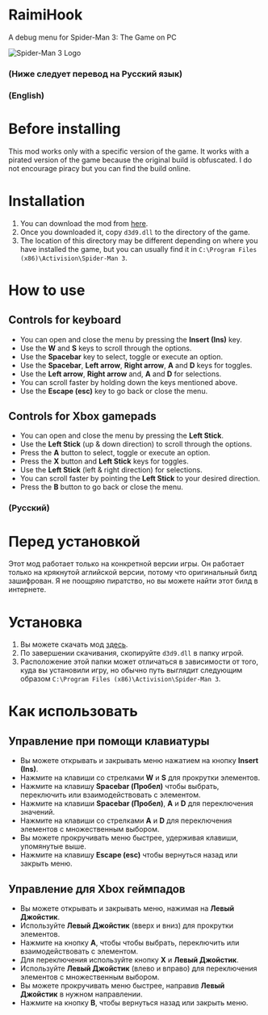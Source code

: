 # RaimiHook
 A debug menu for Spider-Man 3: The Game on PC
 
 ![Spider-Man 3 Logo](/images/sm3.png)

### (Ниже следует перевод на Русский язык)

### (English)
# Before installing
This mod works only with a specific version of the game. It works with a pirated version of the game because the original build is obfuscated. I do not encourage piracy but you can find the build online.

# Installation
1) You can download the mod from [here](https://github.com/AkyrosXD/RaimiHook/releases/tag/Version_11).
2) Once you downloaded it, copy `d3d9.dll` to the directory of the game.
3) The location of this directory may be different depending on where you have installed the game, but you can usually find it in `C:\Program Files (x86)\Activision\Spider-Man 3`.

# How to use
## Controls for keyboard
- You can open and close the menu by pressing the **Insert (Ins)** key.
- Use the **W** and **S**  keys to scroll through the options.
- Use the **Spacebar** key to select, toggle or execute an option.
- Use the **Spacebar**, **Left arrow**, **Right arrow**, **A** and **D** keys for toggles.
- Use the **Left arrow**, **Right arrow** and, **A** and **D** for selections.
- You can scroll faster by holding down the keys mentioned above.
- Use the **Escape (esc)** key to go back or close the menu.

## Controls for Xbox gamepads
- You can open and close the menu by pressing the **Left Stick**.
- Use the **Left Stick** (up & down direction) to scroll through the options.
- Press the **A** button to select, toggle or execute an option.
- Press the **X** button and **Left Stick** keys for toggles.
- Use the **Left Stick** (left & right direction) for selections.
- You can scroll faster by pointing the **Left Stick** to your desired direction.
- Press the **B** button to go back or close the menu.


### (Русский)
# Перед установкой
Этот мод работает только на конкретной версии игры. Он работает только на крякнутой аглийской версии, потому что оригинальный билд зашифрован. Я не поощряю пиратство, но вы можете найти этот билд в интернете.

# Установка
1) Вы можете скачать мод [здесь](https://github.com/AkyrosXD/RaimiHook/releases/tag/Version_11).
2) По завершении скачивания, скопируйте `d3d9.dll` в папку игрой.
3) Расположение этой папки может отличаться в зависимости от того, куда вы установили игру, но обычно путь выглядит следующим образом `C:\Program Files (x86)\Activision\Spider-Man 3`.

# Как использовать
## Управление при помощи клавиатуры
- Вы можете открывать и закрывать меню нажатием на кнопку **Insert (Ins)**.
- Нажмите на клавиши со стрелками **W** и **S** для прокрутки элементов.
- Нажмите на клавишу **Spacebar (Пробел)** чтобы выбрать, переключить или взаимодействовать с элементом.
- Нажмите на клавиши **Spacebar (Пробел)**, **A** и **D** для переключения значений.
- Нажмите на клавиши со стрелками **A** и **D** для переключения элементов с множественным выбором.
- Вы можете прокручивать меню быстрее, удерживая клавиши, упомянутые выше.
- Нажмите на клавишу **Escape (esc)** чтобы вернуться назад или закрыть меню.

## Управление для Xbox геймпадов
- Вы можете открывать и закрывать меню, нажимая на **Левый Джойстик**.
- Используйте **Левый Джойстик** (вверх и вниз) для прокрутки элементов.
- Нажмите на кнопку **A**, чтобы чтобы выбрать, переключить или взаимодействовать с элементом.
- Для переключения используйте кнопку **X** и **Левый Джойстик**.
- Используйте **Левый Джойстик** (влево и вправо) для переключения элементов с множественным выбором.
- Вы можете прокручивать меню быстрее, направив **Левый Джойстик** в нужном направлении.
- Нажмите на кнопку **B**, чтобы вернуться назад или закрыть меню.